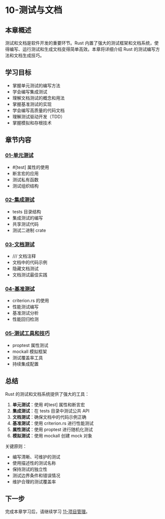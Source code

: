 # 10-测试与文档

## 本章概述

测试和文档是软件开发的重要环节。Rust 内置了强大的测试框架和文档系统，使得编写、运行测试和生成文档变得简单高效。本章将详细介绍 Rust 的测试编写方法和文档生成技巧。

## 学习目标

- 掌握单元测试的编写方法
- 学会编写集成测试
- 理解文档测试的概念和用法
- 掌握基准测试的实现
- 学会编写高质量的代码文档
- 理解测试驱动开发（TDD）
- 掌握模拟和存根技术

## 章节内容

### [01-单元测试](01-unit-tests.md)
- #[test] 属性的使用
- 断言宏的应用
- 测试私有函数
- 测试组织结构

### [02-集成测试](02-integration-tests.md)
- tests 目录结构
- 集成测试的编写
- 共享测试代码
- 测试二进制 crate

### [03-文档测试](03-doc-tests.md)
- /// 文档注释
- 文档中的代码示例
- 隐藏文档测试
- 文档测试最佳实践

### [04-基准测试](04-benchmarks.md)
- criterion.rs 的使用
- 性能测试编写
- 基准测试分析
- 性能回归检测

### [05-测试工具和技巧](05-testing-tools.md)
- proptest 属性测试
- mockall 模拟框架
- 测试覆盖率工具
- 持续集成配置

## 总结

Rust 的测试和文档系统提供了强大的工具：

1. **单元测试**：使用 #[test] 属性和断言宏
2. **集成测试**：在 tests 目录中测试公共 API
3. **文档测试**：确保文档中的代码示例正确
4. **基准测试**：使用 criterion.rs 进行性能测试
5. **属性测试**：使用 proptest 进行随机化测试
6. **模拟测试**：使用 mockall 创建 mock 对象

关键原则：
- 编写清晰、可维护的测试
- 使用描述性的测试名称
- 保持测试的独立性
- 测试边界条件和错误情况
- 维护合理的测试覆盖率

## 下一步

完成本章学习后，请继续学习 [11-项目管理](../11-项目管理/README.md)。